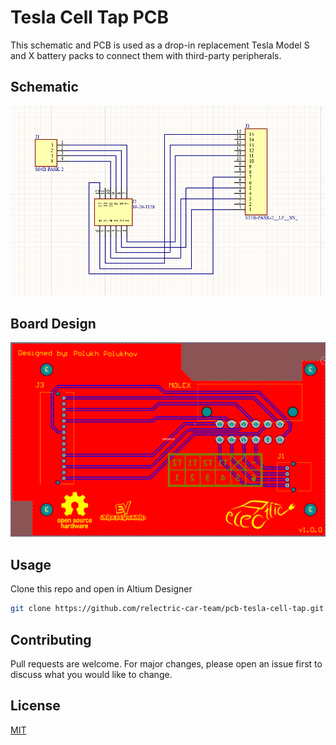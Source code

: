 # Tesla Cell Tap PCB

This schematic and PCB is used as a drop-in replacement Tesla Model S and X battery packs to connect them with third-party peripherals.

## Schematic

![Board Schematic](docs/images/schematic.png)

## Board Design

![Board Design](docs/images/pcb.png)

## Usage

Clone this repo and open in Altium Designer

```bash
git clone https://github.com/relectric-car-team/pcb-tesla-cell-tap.git
```

## Contributing

Pull requests are welcome. For major changes, please open an issue first to discuss what you would like to change.

## License

[MIT](LICENSE)
